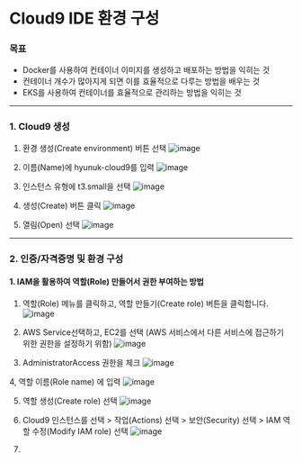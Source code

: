 # Cloud9 IDE 환경 구성



### 목표
- Docker를 사용하여 컨테이너 이미지를 생성하고 배포하는 방법을 익히는 것
- 컨테이너 개수가 많아지게 되면 이를 효율적으로 다루는 방법을 배우는 것
- EKS를 사용하여 컨테이너를 효율적으로 관리하는 방법을 익히는 것

--- 
### 1. Cloud9 생성
1. 환경 생성(Create environment) 버튼 선택
![image](https://github.com/devhyunuk/bespin-essential/assets/49749510/1e6f21a2-d351-4e1c-8643-cb303fd99ce4)

2. 이름(Name)에 hyunuk-cloud9를 입력
![image](https://github.com/devhyunuk/bespin-essential/assets/49749510/6438ee0a-63c1-43ac-aee6-81a46cc54766)

3. 인스턴스 유형에 t3.small을 선택
![image](https://github.com/devhyunuk/bespin-essential/assets/49749510/04f8ba66-7012-47d4-a4e4-d63c37b7207b)

4. 생성(Create) 버튼 클릭
![image](https://github.com/devhyunuk/bespin-essential/assets/49749510/f52bd284-d5f7-43e8-b688-053878291a64)

5. 열림(Open) 선택
![image](https://github.com/devhyunuk/bespin-essential/assets/49749510/29eeecce-4b63-4ded-9cc8-c8c9ce636cb7)


--- 
### 2. 인증/자격증명 및 환경 구성
#### 1. IAM을 활용하여 역할(Role) 만들어서 권한 부여하는 방법

1. 역할(Role) 메뉴를 클릭하고, 역할 만들기(Create role) 버튼을 클릭합니다.
![image](https://github.com/devhyunuk/bespin-essential/assets/49749510/3967ff70-0ed7-4668-9ccc-f75b588a02c0)

2. AWS Service선택하고, EC2를 선택 (AWS 서비스에서 다른 서비스에 접근하기 위한 권한을 설정하기 위함)
![image](https://github.com/devhyunuk/bespin-essential/assets/49749510/46a8ca39-882e-48a3-85b1-9710f126ede9)

3. AdministratorAccess 권한을 체크
![image](https://github.com/devhyunuk/bespin-essential/assets/49749510/fa886913-3df1-4401-92be-20017f93bbaa)

4, 역할 이름(Role name) 에 입력
![image](https://github.com/devhyunuk/bespin-essential/assets/49749510/82d3fdbd-f3db-4ce6-bab1-e4396f986333)

5. 역할 생성(Create role) 선택
![image](https://github.com/devhyunuk/bespin-essential/assets/49749510/dfc47a69-625e-4349-8ee4-8b8fd0b34e30)

6. Cloud9 인스턴스를 선택 > 작업(Actions) 선택 > 보안(Security) 선택 > IAM 역할 수정(Modify IAM role) 선택
![image](https://github.com/devhyunuk/bespin-essential/assets/49749510/499a9270-f8ec-4bf9-af11-37218c2c437b)

8. 

